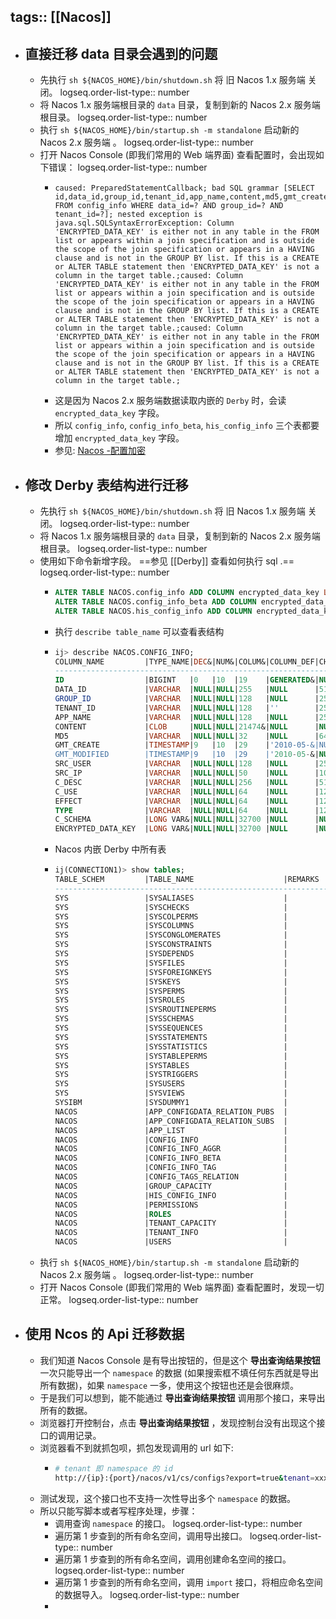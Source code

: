 tags:: [[Nacos]]
---

- ## 直接迁移 data 目录会遇到的问题
	- 先执行 `sh ${NACOS_HOME}/bin/shutdown.sh` 将 旧 Nacos 1.x 服务端 关闭。
	  logseq.order-list-type:: number
	- 将 Nacos 1.x 服务端根目录的 `data` 目录，复制到新的 Nacos 2.x 服务端根目录。
	  logseq.order-list-type:: number
	- 执行 `sh ${NACOS_HOME}/bin/startup.sh -m standalone` 启动新的  Nacos 2.x 服务端 。
	  logseq.order-list-type:: number
	- 打开 Nacos Console (即我们常用的 Web 端界面) 查看配置时，会出现如下错误：
	  logseq.order-list-type:: number
		- ``` crystal
		  caused: PreparedStatementCallback; bad SQL grammar [SELECT id,data_id,group_id,tenant_id,app_name,content,md5,gmt_create,gmt_modified,src_user,src_ip,c_desc,c_use,effect,type,c_schema,encrypted_data_key FROM config_info WHERE data_id=? AND group_id=? AND tenant_id=?]; nested exception is java.sql.SQLSyntaxErrorException: Column 'ENCRYPTED_DATA_KEY' is either not in any table in the FROM list or appears within a join specification and is outside the scope of the join specification or appears in a HAVING clause and is not in the GROUP BY list. If this is a CREATE or ALTER TABLE statement then 'ENCRYPTED_DATA_KEY' is not a column in the target table.;caused: Column 'ENCRYPTED_DATA_KEY' is either not in any table in the FROM list or appears within a join specification and is outside the scope of the join specification or appears in a HAVING clause and is not in the GROUP BY list. If this is a CREATE or ALTER TABLE statement then 'ENCRYPTED_DATA_KEY' is not a column in the target table.;caused: Column 'ENCRYPTED_DATA_KEY' is either not in any table in the FROM list or appears within a join specification and is outside the scope of the join specification or appears in a HAVING clause and is not in the GROUP BY list. If this is a CREATE or ALTER TABLE statement then 'ENCRYPTED_DATA_KEY' is not a column in the target table.;
		  ```
		- 这是因为 Nacos 2.x 服务端数据读取内嵌的 `Derby` 时，会读 `encrypted_data_key` 字段。
		- 所以 `config_info`, `config_info_beta`, `his_config_info` 三个表都要增加 `encrypted_data_key` 字段。
		- 参见: [Nacos -配置加密](https://nacos.io/zh-cn/docs/v2/plugin/config-encryption-plugin.html)
- ## 修改 Derby 表结构进行迁移
	- 先执行 `sh ${NACOS_HOME}/bin/shutdown.sh` 将 旧 Nacos 1.x 服务端 关闭。
	  logseq.order-list-type:: number
	- 将 Nacos 1.x 服务端根目录的 `data` 目录，复制到新的 Nacos 2.x 服务端根目录。
	  logseq.order-list-type:: number
	- 使用如下命令新增字段。 ==参见 [[Derby]] 查看如何执行 sql .==
	  logseq.order-list-type:: number
		- ``` sql
		  ALTER TABLE NACOS.config_info ADD COLUMN encrypted_data_key LONG VARCHAR;
		  ALTER TABLE NACOS.config_info_beta ADD COLUMN encrypted_data_key LONG VARCHAR;
		  ALTER TABLE NACOS.his_config_info ADD COLUMN encrypted_data_key LONG VARCHAR;
		  ```
		- 执行 `describe table_name` 可以查看表结构
		- ``` sql
		  ij> describe NACOS.CONFIG_INFO;
		  COLUMN_NAME         |TYPE_NAME|DEC&|NUM&|COLUM&|COLUMN_DEF|CHAR_OCTE&|IS_NULL&
		  ------------------------------------------------------------------------------
		  ID                  |BIGINT   |0   |10  |19    |GENERATED&|NULL      |NO      
		  DATA_ID             |VARCHAR  |NULL|NULL|255   |NULL      |510       |NO      
		  GROUP_ID            |VARCHAR  |NULL|NULL|128   |NULL      |256       |NO      
		  TENANT_ID           |VARCHAR  |NULL|NULL|128   |''        |256       |YES     
		  APP_NAME            |VARCHAR  |NULL|NULL|128   |NULL      |256       |YES     
		  CONTENT             |CLOB     |NULL|NULL|21474&|NULL      |NULL      |YES     
		  MD5                 |VARCHAR  |NULL|NULL|32    |NULL      |64        |YES     
		  GMT_CREATE          |TIMESTAMP|9   |10  |29    |'2010-05-&|NULL      |NO      
		  GMT_MODIFIED        |TIMESTAMP|9   |10  |29    |'2010-05-&|NULL      |NO      
		  SRC_USER            |VARCHAR  |NULL|NULL|128   |NULL      |256       |YES     
		  SRC_IP              |VARCHAR  |NULL|NULL|50    |NULL      |100       |YES     
		  C_DESC              |VARCHAR  |NULL|NULL|256   |NULL      |512       |YES     
		  C_USE               |VARCHAR  |NULL|NULL|64    |NULL      |128       |YES     
		  EFFECT              |VARCHAR  |NULL|NULL|64    |NULL      |128       |YES     
		  TYPE                |VARCHAR  |NULL|NULL|64    |NULL      |128       |YES     
		  C_SCHEMA            |LONG VAR&|NULL|NULL|32700 |NULL      |NULL      |YES     
		  ENCRYPTED_DATA_KEY  |LONG VAR&|NULL|NULL|32700 |NULL      |NULL      |YES   
		  ```
		- Nacos 内嵌 Derby 中所有表
		- ``` sql
		  ij(CONNECTION1)> show tables;
		  TABLE_SCHEM         |TABLE_NAME                    |REMARKS             
		  ------------------------------------------------------------------------
		  SYS                 |SYSALIASES                    |                    
		  SYS                 |SYSCHECKS                     |                    
		  SYS                 |SYSCOLPERMS                   |                    
		  SYS                 |SYSCOLUMNS                    |                    
		  SYS                 |SYSCONGLOMERATES              |                    
		  SYS                 |SYSCONSTRAINTS                |                    
		  SYS                 |SYSDEPENDS                    |                    
		  SYS                 |SYSFILES                      |                    
		  SYS                 |SYSFOREIGNKEYS                |                    
		  SYS                 |SYSKEYS                       |                    
		  SYS                 |SYSPERMS                      |                    
		  SYS                 |SYSROLES                      |                    
		  SYS                 |SYSROUTINEPERMS               |                    
		  SYS                 |SYSSCHEMAS                    |                    
		  SYS                 |SYSSEQUENCES                  |                    
		  SYS                 |SYSSTATEMENTS                 |                    
		  SYS                 |SYSSTATISTICS                 |                    
		  SYS                 |SYSTABLEPERMS                 |                    
		  SYS                 |SYSTABLES                     |                    
		  SYS                 |SYSTRIGGERS                   |                    
		  SYS                 |SYSUSERS                      |                    
		  SYS                 |SYSVIEWS                      |                    
		  SYSIBM              |SYSDUMMY1                     |                    
		  NACOS               |APP_CONFIGDATA_RELATION_PUBS  |                    
		  NACOS               |APP_CONFIGDATA_RELATION_SUBS  |                    
		  NACOS               |APP_LIST                      |                    
		  NACOS               |CONFIG_INFO                   |                    
		  NACOS               |CONFIG_INFO_AGGR              |                    
		  NACOS               |CONFIG_INFO_BETA              |                    
		  NACOS               |CONFIG_INFO_TAG               |                    
		  NACOS               |CONFIG_TAGS_RELATION          |                    
		  NACOS               |GROUP_CAPACITY                |                    
		  NACOS               |HIS_CONFIG_INFO               |                    
		  NACOS               |PERMISSIONS                   |                    
		  NACOS               |ROLES                         |                    
		  NACOS               |TENANT_CAPACITY               |                    
		  NACOS               |TENANT_INFO                   |                    
		  NACOS               |USERS                         | 
		  ```
	- 执行 `sh ${NACOS_HOME}/bin/startup.sh -m standalone` 启动新的  Nacos 2.x 服务端 。
	  logseq.order-list-type:: number
	- 打开 Nacos Console (即我们常用的 Web 端界面) 查看配置时，发现一切正常。
	  logseq.order-list-type:: number
- ## 使用 Ncos 的 Api 迁移数据
	- 我们知道 Nacos Console 是有导出按钮的，但是这个 **导出查询结果按钮** 一次只能导出一个 `namespace` 的数据 (如果搜索框不填任何东西就是导出所有数据)，如果 `namespace` 一多，使用这个按钮也还是会很麻烦。
	- 于是我们可以想到，能不能通过 **导出查询结果按钮** 调用那个接口，来导出所有的数据。
	- 浏览器打开控制台，点击 **导出查询结果按钮** ，发现控制台没有出现这个接口的调用记录。
	- 浏览器看不到就抓包呗，抓包发现调用的 url 如下:
		- ``` sh
		  # tenant 即 namespace 的 id
		  http://{ip}:{port}/nacos/v1/cs/configs?export=true&tenant=xxxxxx马赛克xxxxxx&group=&appName=&dataId=&ids=&accessToken=xxxxxx马赛克xxxxxx
		  ```
	- 测试发现，这个接口也不支持一次性导出多个 `namespace` 的数据。
	- 所以只能写脚本或者写程序处理，步骤：
		- 调用查询 `namespace` 的接口。
		  logseq.order-list-type:: number
		- 遍历第 1 步查到的所有命名空间，调用导出接口。
		  logseq.order-list-type:: number
		- 遍历第 1 步查到的所有命名空间，调用创建命名空间的接口。
		  logseq.order-list-type:: number
		- 遍历第 1 步查到的所有命名空间，调用 `import` 接口，将相应命名空间的数据导入。
		  logseq.order-list-type:: number
		-